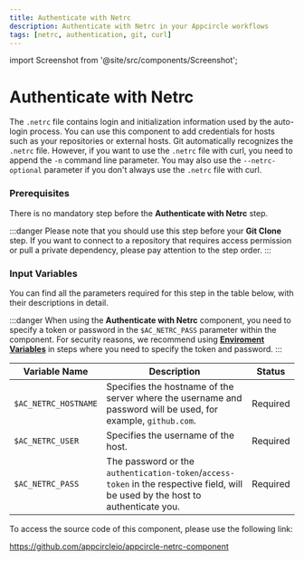 ```yaml
---
title: Authenticate with Netrc
description: Authenticate with Netrc in your Appcircle workflows
tags: [netrc, authentication, git, curl]
---
```


import Screenshot from '@site/src/components/Screenshot';

# Authenticate with Netrc

The `.netrc` file contains login and initialization information used by the auto-login process. You can use this component to add credentials for hosts such as your repositories or external hosts. Git automatically recognizes the `.netrc` file. However, if you want to use the `.netrc` file with curl, you need to append the `-n` command line parameter. You may also use the `--netrc-optional` parameter if you don't always use the `.netrc` file with curl.

### Prerequisites

There is no mandatory step before the **Authenticate with Netrc** step.

:::danger
Please note that you should use this step before your **Git Clone** step. If you want to connect to a repository that requires access permission or pull a private dependency, please pay attention to the step order.
:::

<Screenshot url='https://cdn.appcircle.io/docs/assets/BE2792-net_order.png ' />

### Input Variables

You can find all the parameters required for this step in the table below, with their descriptions in detail.

<Screenshot url='https://cdn.appcircle.io/docs/assets/BE2792-net_inputs.png' />

:::danger
When using the **Authenticate with Netrc** component, you need to specify a token or password in the `$AC_NETRC_PASS` parameter within the component. For security reasons, we recommend using [**Enviroment Variables**](https://docs.appcircle.io/environment-variables/) in steps where you need to specify the token and password.
:::

| Variable Name        | Description                                                                                                                      | Status   |
| -------------------- | -------------------------------------------------------------------------------------------------------------------------------- | -------- |
| `$AC_NETRC_HOSTNAME` | Specifies the hostname of the server where the username and password will be used, for example, `github.com`.                    | Required |
| `$AC_NETRC_USER`     | Specifies the username of the host.                                                                                              | Required |
| `$AC_NETRC_PASS`     | The password or the `authentication-token`/`access-token` in the respective field, will be used by the host to authenticate you. | Required |

To access the source code of this component, please use the following link:

https://github.com/appcircleio/appcircle-netrc-component
